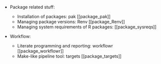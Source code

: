 - Package related stuff: 
	- Installation of packages: pak [[package_pak]]
	- Managing package versions: Renv [[package_Renv]]
	- Managing system requirements of R packages: [[package_sysreqs]]



- Workflow:
	- Literate programming and reporting: workflowr [[package_workflowr]]
	- Make-like pipeline tool: targets [[package_targets]]